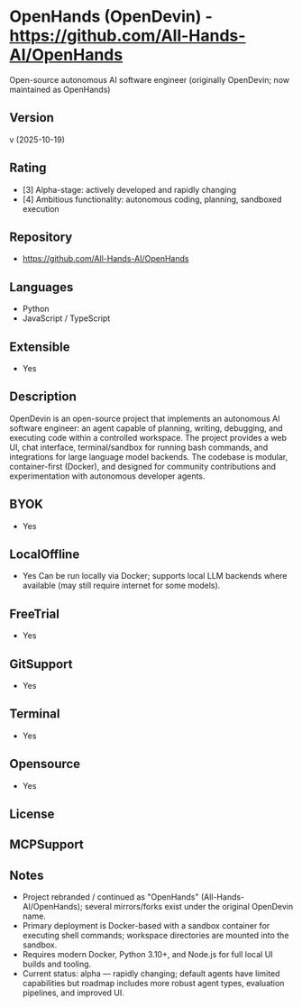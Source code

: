 # OpenHands (OpenDevin) - https://github.com/All-Hands-AI/OpenHands
Open-source autonomous AI software engineer (originally OpenDevin; now maintained as OpenHands)
## Version
v (2025-10-19)
## Rating
- [3] Alpha-stage: actively developed and rapidly changing
- [4] Ambitious functionality: autonomous coding, planning, sandboxed execution
## Repository
- https://github.com/All-Hands-AI/OpenHands
## Languages
- Python
- JavaScript / TypeScript
## Extensible
- Yes
## Description
OpenDevin is an open-source project that implements an autonomous AI software engineer: an agent capable of planning, writing, debugging, and executing code within a controlled workspace. The project provides a web UI, chat interface, terminal/sandbox for running bash commands, and integrations for large language model backends. The codebase is modular, container-first (Docker), and designed for community contributions and experimentation with autonomous developer agents.
## BYOK
- Yes
## LocalOffline
- Yes
  Can be run locally via Docker; supports local LLM backends where available (may still require internet for some models).
## FreeTrial
- Yes
## GitSupport
- Yes
## Terminal
- Yes
## Opensource
- Yes
## License

## MCPSupport

## Notes
- Project rebranded / continued as "OpenHands" (All-Hands-AI/OpenHands); several mirrors/forks exist under the original OpenDevin name.
- Primary deployment is Docker-based with a sandbox container for executing shell commands; workspace directories are mounted into the sandbox.
- Requires modern Docker, Python 3.10+, and Node.js for full local UI builds and tooling. 
- Current status: alpha — rapidly changing; default agents have limited capabilities but roadmap includes more robust agent types, evaluation pipelines, and improved UI.

